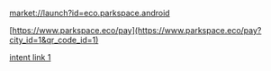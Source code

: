 [market://launch?id=eco.parkspace.android](market://launch?id=eco.parkspace.android?city_id=1&qr_code_id=1)

[https://www.parkspace.eco/pay](https://www.parkspace.eco/pay?city_id=1&qr_code_id=1)

[intent link 1](intent://www.parkspace.eco/pay?city_id=1&qr_code_id=1#Intent;scheme=https;package=eco.parkspace.android;S.browser_fallback_url=https%3A%2F%2Fwww.parkspace.eco%2Fpay%3Fcity_id%3D1%26qr_code_id%3D1;end)

